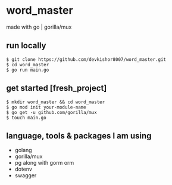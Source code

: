 # word_master
made with go | gorilla/mux

## run locally
```
$ git clone https://github.com/devkishor8007/word_master.git
$ cd word_master
$ go run main.go 
```

## get started [fresh_project]
```
$ mkdir word_master && cd word_master
$ go mod init your-module-name
$ go get -u github.com/gorilla/mux
$ touch main.go
```

## language, tools & packages I am using
- golang
- gorilla/mux
- pg along with gorm orm
- dotenv
- swagger

